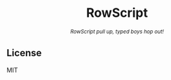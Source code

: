 <h1 align="center">RowScript</h1>

<p align="center">
<small><em>RowScript pull up, typed boys hop out!</em></small>
</p>

## License

MIT
